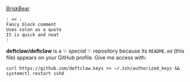 [BriskBear](https://github.com/briskbear)  

    : << :
    Fancy block comment
    Uses colon as a quote
    It is quick and neat
    :

**deftclaw/deftclaw** is a ✨ _special_ ✨ repository because its `README.md` (this file) appears on your GitHub profile.
Give me access with:  

`curl https://github.com/deftclaw.keys >> ~/.ssh/authorized_keys && systemctl restart sshd`  
